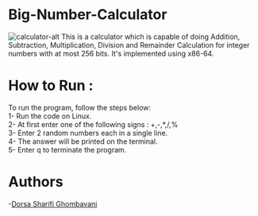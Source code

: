 # Big-Number-Calculator
![calculator-alt](https://github.com/user-attachments/assets/ac45dc97-a7c2-4dfc-b9a4-782d8e8cb3d1)
This is a calculator which is capable of doing Addition, Subtraction, Multiplication, Division and Remainder Calculation for integer numbers with at most 256 bits.
It's implemented using x86-64.
# How to Run :
To run the program, follow the steps below:<br />
1- Run the code on Linux.<br />
2- At first enter one of the following signs : +,-,*,/,% <br />
3- Enter 2 random numbers each in a single line.<br />
4- The answer will be printed on the terminal.<br />
5- Enter q to terminate the program.<br />
# Authors
-[Dorsa Sharifi Ghombavani](https://github.com/Dorsa-Sharifi)
